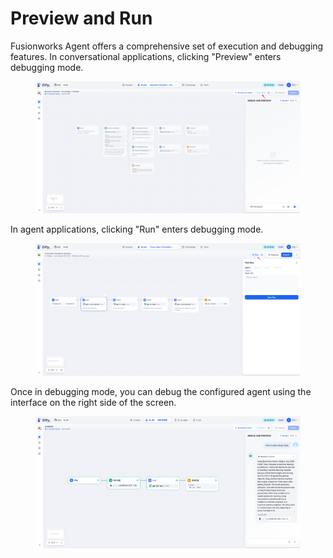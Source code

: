 # Preview and Run

Fusionworks Agent offers a comprehensive set of execution and debugging features. In conversational applications, clicking "Preview" enters debugging mode.

<figure><img src="/en/.gitbook/assets/guides/agent/debug_and_preview/preview-and-run/output (7).png" alt=""><figcaption></figcaption></figure>

In agent applications, clicking "Run" enters debugging mode.

<figure><img src="/en/.gitbook/assets/guides/agent/debug_and_preview/preview-and-run/output (1) (5).png" alt=""><figcaption></figcaption></figure>

Once in debugging mode, you can debug the configured agent using the interface on the right side of the screen.

<figure><img src="/en/.gitbook/assets/guides/agent/debug_and_preview/preview-and-run/output (2) (3).png" alt=""><figcaption></figcaption></figure>
